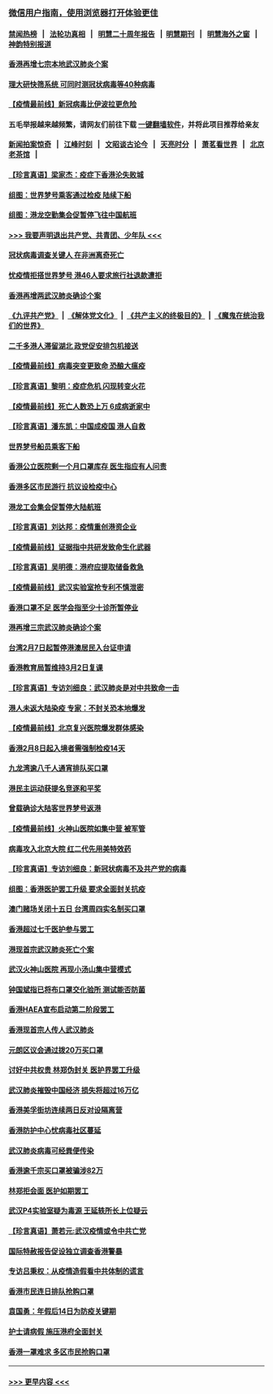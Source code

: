 ### [微信用户指南，使用浏览器打开体验更佳](https://github.com/gfw-breaker/banned-news1/blob/master/indexes/wechat-guide.md?t=0)
#### [禁闻热榜](热点新闻.md?t=0)  &nbsp;&nbsp;|&nbsp;&nbsp; [法轮功真相](https://github.com/gfw-breaker/truth/blob/master/README.md?t=0) &nbsp;&nbsp;|&nbsp;&nbsp; [明慧二十周年报告](https://github.com/gfw-breaker/mh-reports/blob/master/README.md?t=0) &nbsp;&nbsp;|&nbsp;&nbsp;[明慧期刊](https://github.com/gfw-breaker/mh-qikan) &nbsp;&nbsp;|&nbsp;&nbsp; [明慧海外之窗](https://github.com/gfw-breaker/mh-news/blob/master/README.md?t=0) &nbsp;&nbsp;|&nbsp;&nbsp; [神韵特别报道](https://github.com/gfw-breaker/mh-news/blob/master/shenyun.md?t=0)
#### [香港再增七宗本地武汉肺炎个案](../pages/nsc415/n11862405.md?t=02121522) 
#### [理大研快筛系统 可同时测冠状病毒等40种病毒](../pages/nsc415/n11862376.md?t=02121522) 
#### [【疫情最前线】新冠病毒比伊波拉更危险](../pages/nsc415/n11862199.md?t=02121522) 
#### 五毛举报越来越频繁，请网友们前往下载 [一键翻墙软件](https://github.com/gfw-breaker/ssr-accounts)，并将此项目推荐给亲友
#### [新闻拍案惊奇](https://github.com/gfw-breaker/banned-news1/blob/master/pages/link4.md) &nbsp;&nbsp;|&nbsp;&nbsp; [江峰时刻](https://github.com/gfw-breaker/banned-news1/blob/master/pages/link4.md) &nbsp;&nbsp;|&nbsp;&nbsp; [文昭谈古论今](https://github.com/gfw-breaker/banned-news1/blob/master/pages/link4.md) &nbsp;&nbsp;|&nbsp;&nbsp; [天亮时分](https://github.com/gfw-breaker/banned-news1/blob/master/pages/link4.md) &nbsp;&nbsp;|&nbsp;&nbsp; [萧茗看世界](https://github.com/gfw-breaker/banned-news1/blob/master/pages/link4.md) &nbsp;&nbsp;|&nbsp;&nbsp; [北京老茶馆](https://github.com/gfw-breaker/banned-news1/blob/master/pages/link4.md) &nbsp;&nbsp;|&nbsp;&nbsp; 
#### [【珍言真语】梁家杰：疫症下香港沦失败城](../pages/nsc415/n11861588.md?t=02121522) 
#### [组图：世界梦号乘客通过检疫 陆续下船](../pages/nsc415/n11858302.md?t=02121522) 
#### [组图：港龙空勤集会促暂停飞往中国航班](../pages/nsc415/n11858190.md?t=02121522) 
#### [>>> 我要声明退出共产党、共青团、少年队 <<<](https://github.com/begood0513/goodnews/blob/master/quit/letter.md) 
#### [冠状病毒调查关键人 在非洲离奇死亡](../pages/nsc415/n11859798.md?t=02121522) 
#### [忧疫情拒搭世界梦号 港46人要求旅行社退款遭拒](../pages/nsc415/n11859849.md?t=02121522) 
#### [香港再增两武汉肺炎确诊个案](../pages/nsc415/n11859833.md?t=02121522) 
#### [《九评共产党》](https://github.com/begood0513/9ping.md/blob/master/README.md) &nbsp;|&nbsp; [《解体党文化》](../../../../jtdwh.md/blob/master/README.md)  &nbsp;|&nbsp; [《共产主义的终极目的》](../../../../gczydzjmd.md/blob/master/README.md) &nbsp;|&nbsp; [《魔鬼在统治我们的世界》](../../../../mgztzwmdsj.md/blob/master/README.md) 
#### [二千多港人滞留湖北 政党促安排包机接送](../pages/nsc415/n11859831.md?t=02121522) 
#### [【疫情最前线】病毒突变更致命 恐酿大瘟疫](../pages/nsc415/n11859604.md?t=02121522) 
#### [【珍言真语】黎明：疫症危机 闪现转变火花](../pages/nsc415/n11859199.md?t=02121522) 
#### [【疫情最前线】死亡人数恐上万 6成病逝家中](../pages/nsc415/n11856687.md?t=02121522) 
#### [【珍言真语】潘东凯：中国成疫国 港人自救](../pages/nsc415/n11856962.md?t=02121522) 
#### [世界梦号船员乘客下船](../pages/nsc415/n11856883.md?t=02121522) 
#### [香港公立医院剩一个月口罩库存 医生指应有人问责](../pages/nsc415/n11856875.md?t=02121522) 
#### [香港多区市民游行 抗议设检疫中心](../pages/nsc415/n11856866.md?t=02121522) 
#### [港龙工会集会促暂停大陆航班](../pages/nsc415/n11856840.md?t=02121522) 
#### [【珍言真语】刘达邦：疫情重创港资企业](../pages/nsc415/n11854274.md?t=02121522) 
#### [【疫情最前线】证据指中共研发致命生化武器](../pages/nsc415/n11853087.md?t=02121522) 
#### [【珍言真语】吴明德：港府应提取储备救急](../pages/nsc415/n11852734.md?t=02121522) 
#### [【疫情最前线】武汉实验室抢专利不慎泄密](../pages/nsc415/n11850310.md?t=02121522) 
#### [香港口罩不足 医学会指至少十诊所暂停业](../pages/nsc415/n11850301.md?t=02121522) 
#### [港再增三宗武汉肺炎确诊个案](../pages/nsc415/n11850328.md?t=02121522) 
#### [台湾2月7日起暂停港澳居民入台证申请](../pages/nsc415/n11850304.md?t=02121522) 
#### [香港教育局暂维持3月2日复课](../pages/nsc415/n11850260.md?t=02121522) 
#### [【珍言真语】专访刘细良：武汉肺炎是对中共致命一击](../pages/nsc415/n11849934.md?t=02121522) 
#### [港人未返大陆染疫 专家：不封关恐本地爆发](../pages/nsc415/n11848021.md?t=02121522) 
#### [【疫情最前线】北京复兴医院爆发群体感染](../pages/nsc415/n11847626.md?t=02121522) 
#### [香港2月8日起入境者需强制检疫14天](../pages/nsc415/n11847658.md?t=02121522) 
#### [九龙湾逾八千人通宵排队买口罩](../pages/nsc415/n11847647.md?t=02121522) 
#### [港民主运动获提名竞逐和平奖](../pages/nsc415/n11847633.md?t=02121522) 
#### [曾载确诊大陆客世界梦号返港](../pages/nsc415/n11847608.md?t=02121522) 
#### [【疫情最前线】火神山医院如集中营 被军管](../pages/nsc415/n11847524.md?t=02121522) 
#### [病毒攻入北京大院 红二代先用美特效药](../pages/nsc415/n11847427.md?t=02121522) 
#### [【珍言真语】专访刘细良：新冠状病毒不及共产党的病毒](../pages/nsc415/n11847164.md?t=02121522) 
#### [组图：香港医护罢工升级 要求全面封关抗疫](../pages/nsc415/n11844107.md?t=02121522) 
#### [澳门赌场关闭十五日 台湾周四实名制买口罩](../pages/nsc415/n11845083.md?t=02121522) 
#### [香港超过七千医护参与罢工](../pages/nsc415/n11845051.md?t=02121522) 
#### [港现首宗武汉肺炎死亡个案](../pages/nsc415/n11844998.md?t=02121522) 
#### [武汉火神山医院 再现小汤山集中营模式](../pages/nsc415/n11844763.md?t=02121522) 
#### [钟国斌指已将布口罩交化验所 测试能否防菌](../pages/nsc415/n11842783.md?t=02121522) 
#### [香港HAEA宣布启动第二阶段罢工](../pages/nsc415/n11842723.md?t=02121522) 
#### [香港现首宗人传人武汉肺炎](../pages/nsc415/n11842766.md?t=02121522) 
#### [元朗区议会通过拨20万买口罩](../pages/nsc415/n11842754.md?t=02121522) 
#### [讨好中共权贵 林郑伪封关 医护界罢工升级](../pages/nsc415/n11842359.md?t=02121522) 
#### [武汉肺炎摧毁中国经济 损失将超过16万亿](../pages/nsc415/n11839723.md?t=02121522) 
#### [香港美孚街坊连续两日反对设隔离营](../pages/nsc415/n11839962.md?t=02121522) 
#### [香港防护中心忧病毒社区蔓延](../pages/nsc415/n11839933.md?t=02121522) 
#### [武汉肺炎病毒可经粪便传染](../pages/nsc415/n11839939.md?t=02121522) 
#### [香港逾千宗买口罩被骗涉82万](../pages/nsc415/n11839914.md?t=02121522) 
#### [林郑拒会面 医护如期罢工](../pages/nsc415/n11839892.md?t=02121522) 
#### [武汉P4实验室疑为毒源 王延轶所长上位疑云](../pages/nsc415/n11835543.md?t=02121522) 
#### [【珍言真语】萧若元:武汉疫情或令中共亡党](../pages/nsc415/n11829394.md?t=02121522) 
#### [国际特赦报告促设独立调查香港警暴](../pages/nsc415/n11833845.md?t=02121522) 
#### [专访吕秉权：从疫情造假看中共体制的谎言](../pages/nsc415/n11833813.md?t=02121522) 
#### [香港市民连日排队抢购口罩](../pages/nsc415/n11833794.md?t=02121522) 
#### [袁国勇：年假后14日为防疫关键期](../pages/nsc415/n11831088.md?t=02121522) 
#### [护士请病假 施压港府全面封关](../pages/nsc415/n11831030.md?t=02121522) 
#### [香港一罩难求 多区市民抢购口罩](../pages/nsc415/n11831002.md?t=02121522) 

----
#### [ >>> 更早内容 <<< ](../indexes/nsc415-earlier.md)

